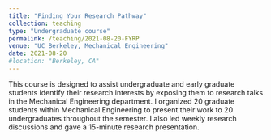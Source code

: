 ```yaml
---
title: "Finding Your Research Pathway"
collection: teaching
type: "Undergraduate course"
permalink: /teaching/2021-08-20-FYRP
venue: "UC Berkeley, Mechanical Engineering"
date: 2021-08-20
#location: "Berkeley, CA"
---
```


This course is designed to assist undergraduate and early graduate students identify their research interests by exposing them to research talks in the Mechanical Engineering department. I organized 20 graduate students within Mechanical Engineering to present their work to 20 undergraduates throughout the semester. I also led weekly research discussions and gave a 15-minute research presentation.

